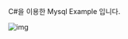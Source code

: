 C#을 이용한 Mysql Example 입니다.

![img](https://github.com/user-attachments/assets/7829b29e-e487-4d07-aabe-efce566105f1)
